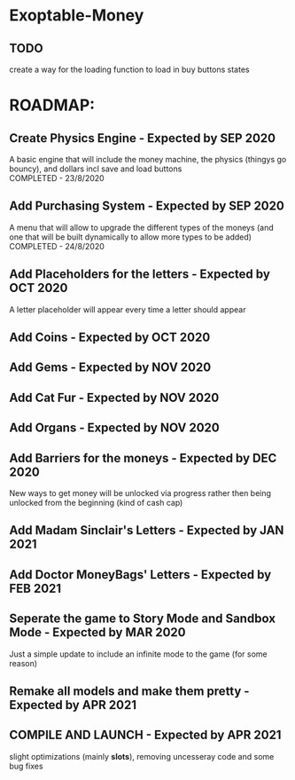 # Exoptable-Money


## TODO ## 
create a way for the loading function to load in buy buttons states 

# ROADMAP:

## Create Physics Engine - Expected by SEP 2020
A basic engine that will include the money machine, the physics (thingys go bouncy), 
and dollars incl save and load buttons\
COMPLETED - 23/8/2020


## Add Purchasing System - Expected by SEP 2020
A menu that will allow to upgrade the different types of the moneys (and one that will be built dynamically to allow more types to be added)
COMPLETED - 24/8/2020


## Add Placeholders for the letters - Expected by OCT 2020
A letter placeholder will appear every time a letter should appear


## Add Coins - Expected by OCT 2020


## Add Gems - Expected by NOV 2020


## Add Cat Fur  - Expected by NOV 2020


## Add Organs  - Expected by NOV 2020


## Add Barriers for the moneys - Expected by DEC 2020
New ways to get money will be unlocked via progress rather then being unlocked from the beginning (kind of cash cap)


## Add Madam Sinclair's Letters - Expected by JAN 2021


## Add Doctor MoneyBags' Letters - Expected by FEB 2021


## Seperate the game to Story Mode and Sandbox Mode - Expected by MAR 2020
Just a simple update to include an infinite mode to the game (for some reason)

## Remake all models and make them pretty - Expected by APR 2021


## COMPILE AND LAUNCH - Expected by APR 2021
slight optimizations (mainly __slots__), removing uncesseray code and some bug fixes